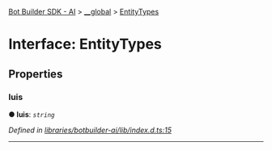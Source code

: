 [Bot Builder SDK - AI](../README.md) > [__global](../modules/botbuilder_ai.__global.md) > [EntityTypes](../interfaces/botbuilder_ai.__global.entitytypes.md)



# Interface: EntityTypes


## Properties
<a id="luis"></a>

###  luis

**●  luis**:  *`string`* 

*Defined in [libraries/botbuilder-ai/lib/index.d.ts:15](https://github.com/Microsoft/botbuilder-js/blob/5422076/libraries/botbuilder-ai/lib/index.d.ts#L15)*





___


